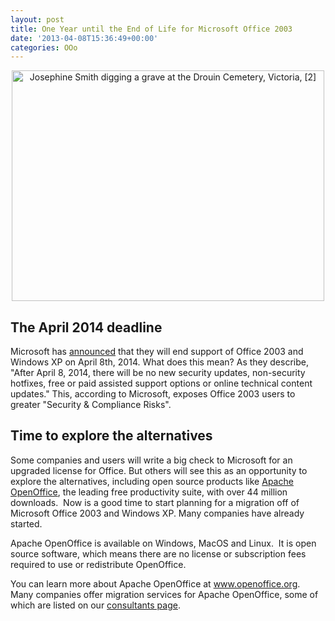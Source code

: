 ```yaml
---
layout: post
title: One Year until the End of Life for Microsoft Office 2003
date: '2013-04-08T15:36:49+00:00'
categories: OOo
---
```

<div align="center"> 
    <p><a title="Josephine Smith digging a grave at the Drouin Cemetery, Victoria, [2] by National Library of Australia Commons, on Flickr" href="http://www.flickr.com/photos/national_library_of_australia_commons/6174073756/"><img width="500" height="369" alt="Josephine Smith digging a grave at the Drouin Cemetery, Victoria, [2]" src="http://farm7.staticflickr.com/6154/6174073756_5b8f664361.jpg" /></a></p><a title="Josephine Smith digging a grave at the Drouin Cemetery, Victoria, [2] by National Library of Australia Commons, on Flickr" href="http://www.flickr.com/photos/national_library_of_australia_commons/6174073756/"> 
      <p> </p></a> 
    <div align="left"><a title="Josephine Smith digging a grave at the Drouin Cemetery, Victoria, [2] by National Library of Australia Commons, on Flickr" href="http://www.flickr.com/photos/national_library_of_australia_commons/6174073756/"> 
        <p> </p></a> 
      <h2 id="the-april-2014-deadline">The April 2014 deadline</h2> 
      <p>Microsoft has <a href="http://www.microsoft.com/en-us/windows/endofsupport.aspx">announced</a>
 that they will end support of Office 2003 and Windows XP on April 
8th, 2014.  What does this mean?  As they describe,
&quot;After April 8, 2014, there will be no new security updates, 
non-security hotfixes, free or paid assisted support options or online 
technical content updates.&quot;  This,
according to Microsoft, exposes Office 2003 users to greater &quot;Security 
&amp; Compliance Risks&quot;.</p> 
      <h2 id="exploring-the-alternatives">Time to explore the alternatives</h2> 
      <p>Some companies and users will write a big check to Microsoft for an upgraded license for Office.  But 
others will see this as an opportunity 
to explore the alternatives, including open source products like <a href="http://www.openoffice.org/">Apache 
OpenOffice</a>, the leading free productivity suite, with over 44 million downloads.&nbsp;  Now is a good time to start planning for a migration off 
of Microsoft Office 2003 and Windows XP.  Many companies have already 
started.</p>
      <p>Apache OpenOffice is available on Windows, MacOS and Linux.&nbsp; It is open source software, which means there are no license or subscription fees required to use or redistribute OpenOffice.&nbsp;&nbsp; <br /></p> 
      <p>You can learn more about Apache OpenOffice at <a href="http://www.openoffice.org">www.openoffice.org</a>.&nbsp;&nbsp; Many companies offer migration services for Apache OpenOffice, some of which are listed on our <a href="http://www.openoffice.org/bizdev/consultants.html">consultants page</a>.<br /></p> 
    </div> 
  </div>
